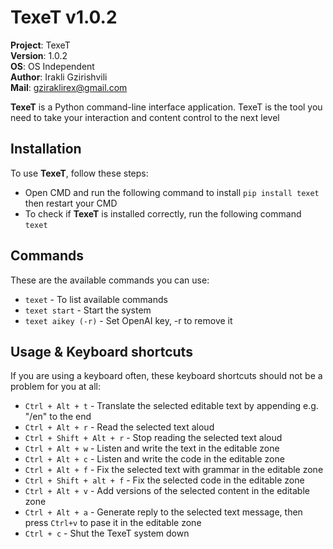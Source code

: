 # TexeT v1.0.2

**Project**: TexeT
<br>**Version**: 1.0.2
<br>**OS**: OS Independent
<br>**Author**: Irakli Gzirishvili
<br>**Mail**: gziraklirex@gmail.com

**TexeT** is a Python command-line interface application. TexeT is the tool you need to take your interaction and content control to the next level

## Installation

To use **TexeT**, follow these steps:

- Open CMD and run the following command to install `pip install texet` then restart your CMD
- To check if **TexeT** is installed correctly, run the following command `texet`

## Commands

These are the available commands you can use:

- `texet` - To list available commands
- `texet start` - Start the system
- `texet aikey (-r)` - Set OpenAI key, -r to remove it

## Usage & Keyboard shortcuts

If you are using a keyboard often, these keyboard shortcuts should not be a problem for you at all:

- `Ctrl + Alt + t` - Translate the selected editable text by appending e.g. "/en" to the end
- `Ctrl + Alt + r` - Read the selected text aloud
- `Ctrl + Shift + Alt + r` - Stop reading the selected text aloud
- `Ctrl + Alt + w` - Listen and write the text in the editable zone
- `Ctrl + Alt + c` - Listen and write the code in the editable zone
- `Ctrl + Alt + f` - Fix the selected text with grammar in the editable zone
- `Ctrl + Shift + alt + f` - Fix the selected code in the editable zone
- `Ctrl + Alt + v` - Add versions of the selected content in the editable zone
- `Ctrl + Alt + a` - Generate reply to the selected text message, then press `Ctrl+v` to pase it in the editable zone
- `Ctrl + c` - Shut the TexeT system down